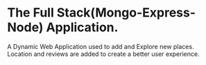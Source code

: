 # The Full Stack(Mongo-Express-Node) Application.
A Dynamic Web Application used to add and Explore new places. <br>
Location and reviews are added to create a better user experience. 

